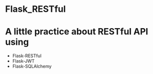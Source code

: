 # Flask_RESTful

# A little practice about RESTful API using 
* Flask-RESTful
* Flask-JWT
* Flask-SQLAlchemy
